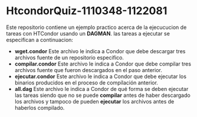 # HtcondorQuiz-1110348-1122081
Este repositorio contiene un ejemplo practico acerca de la ejecucucion de tareas con HTCondor usando un **DAGMAN**. las tareas a ejecutar se especifican a continuacion:

* **wget.condor** Este archivo le indica a Condor que debe  descargar tres archivos fuente de un repositorio especifico. 
* **compilar.condor** Este archivo le indica a Condor que debe compilar tres archivos fuente que fueron descargados en el paso anterior. 
* **ejecutar.condor** Este archivo le indica a Condor que debe ejecutar los binarios producidos en el proceso de compílación anterior.
* **all.dag** Este archivo le indica a Condor de qué forma se deben ejecutar las tareas siendo que no se puede **compilar** antes de haber descargado los archivos y tampoco de pueden **ejecutar** los archivos antes de haberlos compilado. 
